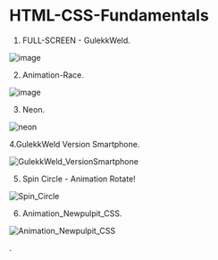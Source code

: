﻿# HTML-CSS-Fundamentals
1. FULL-SCREEN - GulekkWeld.

![image](https://user-images.githubusercontent.com/31259850/213196692-496933a8-e115-48b7-a8bb-aa8bd219da8b.png)

2. Animation-Race.

![image](https://user-images.githubusercontent.com/31259850/213197641-ef6a6d22-c88d-4dd7-b036-18f5cace20f6.png)

3. Neon.

![neon](https://user-images.githubusercontent.com/31259850/213554963-2b7709c3-3871-408e-a9a1-04c98b246da0.PNG)

4.GulekkWeld Version Smartphone.

![GulekkWeld_VersionSmartphone](https://user-images.githubusercontent.com/31259850/213555069-f5dd1e43-d300-47a3-a10c-c1aae95d35fd.PNG)

5. Spin Circle - Animation Rotate!

![Spin_Circle](https://user-images.githubusercontent.com/31259850/213555220-f70cae97-dfde-45fe-bb6e-845bb23b857b.PNG)

6. Animation_Newpulpit_CSS.

![Animation_Newpulpit_CSS](https://user-images.githubusercontent.com/31259850/213555415-7de0da5f-0bea-4714-bae3-ea6b03efb5a2.PNG)

.
